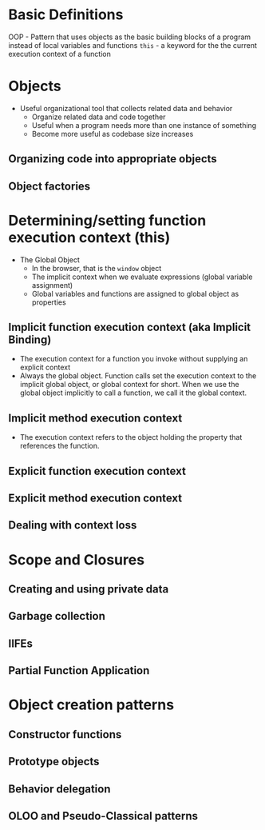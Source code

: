 # Basic Definitions
OOP - Pattern that uses objects as the basic building blocks of a program instead of local variables and functions
`this` - a keyword for the the current execution context of a function


# Objects
- Useful organizational tool that collects related data and behavior 
  - Organize related data and code together
  - Useful when a program needs more than one instance of something
  - Become more useful as codebase size increases
## Organizing code into appropriate objects
## Object factories

# Determining/setting function execution context (this)
- The Global Object
  - In the browser, that is the `window` object
  - The implicit context when we evaluate expressions (global variable assignment)
  - Global variables and functions are assigned to global object as properties
## Implicit function execution context (aka Implicit Binding)
- The execution context for a function you invoke without supplying an explicit context
- Always the global object.  Function calls set the execution context to the implicit global object, or global context for short.  When we use the global object implicitly to call a function, we call it the global context.
## Implicit method execution context
- The execution context refers to the object holding the property that references the function.  
## Explicit function execution context
## Explicit method execution context
## Dealing with context loss

# Scope and Closures
## Creating and using private data
## Garbage collection
## IIFEs
## Partial Function Application

# Object creation patterns
## Constructor functions
## Prototype objects
## Behavior delegation
## OLOO and Pseudo-Classical patterns
